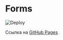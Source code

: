 # Forms

![Deploy](https://github.com/ElizabethKorn/collapse/actions/workflows/deploy.yml/badge.svg)

Ссылка на [GitHub Pages](https://elizabethkorn.github.io/collapse/)

